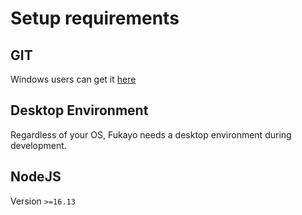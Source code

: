 # Setup requirements
## GIT
Windows users can get it [here](https://github.com/git-for-windows/git/releases/latest)

## Desktop Environment
Regardless of your OS, Fukayo needs a desktop environment during development.  

## NodeJS
Version `>=16.13`